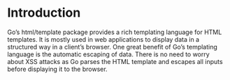 # Introduction
Go’s html/template package provides a rich templating language for HTML templates. It is mostly used in web applications to display data in a structured way in a client’s browser. One great benefit of Go’s templating language is the automatic escaping of data. There is no need to worry about XSS attacks as Go parses the HTML template and escapes all inputs before displaying it to the browser.